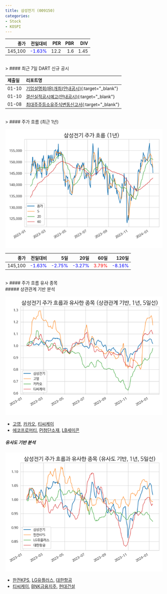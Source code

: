 ```yaml
---
title: 삼성전기 (009150)
categories:
- Stock
- KOSPI
---
```


|종가|전일대비|PER|PBR|DIV|
|---:|-------:|--:|--:|--:|
|145,100|<span style="color: blue">-1.63%</span>|12.2|1.6|1.45|

<!-- more -->

<br>
> #### 최근 7일 DART 신규 공시


|제출일|리포트명|
|:-----|:-------|
|01-10|[기업설명회(IR)개최(안내공시)](https://dart.fss.or.kr/dsaf001/main.do?rcpNo=20240110800093){:target="_blank"}|
|01-10|[결산실적공시예고(안내공시)](https://dart.fss.or.kr/dsaf001/main.do?rcpNo=20240110800092){:target="_blank"}|
|01-08|[최대주주등소유주식변동신고서](https://dart.fss.or.kr/dsaf001/main.do?rcpNo=20240108800207){:target="_blank"}|

<br>
> #### 주가 흐름 (최근 1년)

![009150](/assets/images/stock/009150.png)

|종가|전일대비|5일|20일|60일|120일|
|---:|-------:|--:|---:|---:|----:|
|145,100|<span style="color: blue">-1.63%</span>|<span style="color: blue">-2.75%</span>|<span style="color: blue">-3.27%</span>|<span style="color: red">3.79%</span>|<span style="color: blue">-8.16%</span>|

<br>
> #### 주가 흐름 유사 종목
<br>
##### 상관관계 기반 분석

![009150](/assets/images/stock/009150_corr.png)
- [고영](/098460/), [카카오](/035720/), [티씨케이](/064760/)
- [에코프로머티](/450080/), [PI첨단소재](/178920/), [LB세미콘](/061970/)

##### 유사도 기반 분석

![009150](/assets/images/stock/009150_sim.png)
- [한전KPS](/051600/), [LG유플러스](/032640/), [대한항공](/003490/)
- [티씨케이](/064760/), [BNK금융지주](/138930/), [현대건설](/000720/)